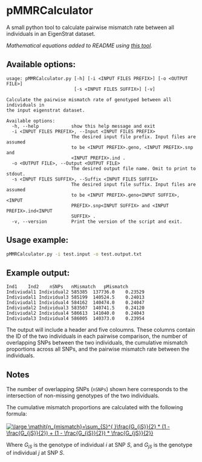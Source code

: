 # pMMRCalculator
A small python tool to calculate pairwise mismatch rate between all individuals in an EigenStrat dataset.

_Mathematical equations added to README using [this tool](https://www.codecogs.com/latex/eqneditor.php)._

## Available options:
```
usage: pMMRCalculator.py [-h] [-i <INPUT FILES PREFIX>] [-o <OUTPUT FILE>]
                         [-s <INPUT FILES SUFFIX>] [-v]

Calculate the pairwise mismatch rate of genotyped between all individuals in
the input eigenstrat dataset.

Available options:
  -h, --help            show this help message and exit
  -i <INPUT FILES PREFIX>, --Input <INPUT FILES PREFIX>
                        The desired input file prefix. Input files are assumed
                        to be <INPUT PREFIX>.geno, <INPUT PREFIX>.snp and
                        <INPUT PREFIX>.ind .
  -o <OUTPUT FILE>, --Output <OUTPUT FILE>
                        The desired output file name. Omit to print to stdout.
  -s <INPUT FILES SUFFIX>, --Suffix <INPUT FILES SUFFIX>
                        The desired input file suffix. Input files are assumed
                        to be <INPUT PREFIX>.geno<INPUT SUFFIX>, <INPUT
                        PREFIX>.snp<INPUT SUFFIX> and <INPUT PREFIX>.ind<INPUT
                        SUFFIX> .
  -v, --version         Print the version of the script and exit.

```

## Usage example:
```bash
pMMRCalculator.py -i test.input -o test.output.txt
```

## Example output:
```
Ind1	Ind2	nSNPs	nMismatch	pMismatch
Indiviudal1	Individual2	585385	137736.0	0.23529
Indiviudal1	Individual3	585199	140524.5	0.24013
Indiviudal1	Individual4	584162	140474.0	0.24047
Indiviudal2	Individual3	583507	140741.5	0.24120
Indiviudal2	Individual4	586613	141040.0	0.24043
Indiviudal3	Individual4	586005	140373.0	0.23954
```
The output will include a header and five coloumns. These columns contain the ID 
of the two individuals in each pairwise comparison, the number of overlapping 
SNPs between the two individuals, the cumulative mismatch proportions across all 
SNPs, and the pairwise mismatch rate between the individuals.

## Notes
The number of overlapping SNPs (`nSNPs`) shown here corresponds to the 
intersection of non-missing genotypes of the two individuals. 

The cumulative mismatch proportions are calculated with the following formula:
<br>
<br>
<a href="https://www.codecogs.com/eqnedit.php?latex=\fn_phv&space;\large&space;\mathit{n_{mismatch}=\sum_{S}^{&space;}\frac{G_{iS}}{2}&space;\times&space;(1&space;-&space;\frac{G_{jS}}{2})&space;&plus;&space;(1&space;-&space;\frac{G_{iS}}{2})&space;\times&space;\frac{G_{jS}}{2}}" target="_blank"><img src="https://latex.codecogs.com/gif.latex?\fn_phv&space;\large&space;\mathit{n_{mismatch}=\sum_{S}^{&space;}\frac{G_{iS}}{2}&space;\times&space;(1&space;-&space;\frac{G_{jS}}{2})&space;&plus;&space;(1&space;-&space;\frac{G_{iS}}{2})&space;\times&space;\frac{G_{jS}}{2}}" title="\large \mathit{n_{mismatch}=\sum_{S}^{ }\frac{G_{iS}}{2} * (1 - \frac{G_{jS}}{2}) + (1 - \frac{G_{iS}}{2}) * \frac{G_{jS}}{2}}" /></a>

Where _G<sub>iS</sub>_ is the genotype of individual _i_ at SNP _S_, and _G<sub>jS</sub>_ is the genotype of individual _j_ at SNP _S_.
